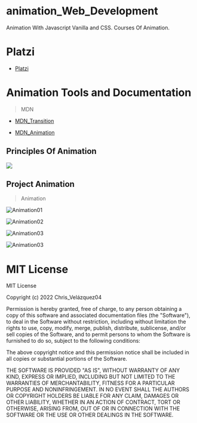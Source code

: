 # animation_Web_Development

Animation With Javascript Vanilla  and CSS.  Courses Of Animation.

# Platzi

- [Platzi](https://platzi.com/home)

# Animation Tools and Documentation

> MDN

- [MDN_Transition](https://developer.mozilla.org/es/docs/Web/CSS/CSS_Transitions/Using_CSS_transitions#propiedades_que_pueden_ser_animadas)

- [MDN_Animation](https://developer.mozilla.org/en-US/docs/Web/CSS/animation)

## Principles Of Animation

![](https://static.platzi.com/media/public/uploads/12_principles_of_animation_14a18c8a-cc2c-492d-af3b-fae713c4fda6.gif)

## Project Animation

> Animation

![Animation01](./assets/img/an01.png)

![Animation02](./assets/img/an02.png)

![Animation03](./assets/img/an03.png)

![Animation03](./assets/img/an04.png)

# MIT License

MIT License

Copyright (c) 2022 Chris_Velázquez04

Permission is hereby granted, free of charge, to any person obtaining a copy
of this software and associated documentation files (the "Software"), to deal
in the Software without restriction, including without limitation the rights
to use, copy, modify, merge, publish, distribute, sublicense, and/or sell
copies of the Software, and to permit persons to whom the Software is
furnished to do so, subject to the following conditions:

The above copyright notice and this permission notice shall be included in all
copies or substantial portions of the Software.

THE SOFTWARE IS PROVIDED "AS IS", WITHOUT WARRANTY OF ANY KIND, EXPRESS OR
IMPLIED, INCLUDING BUT NOT LIMITED TO THE WARRANTIES OF MERCHANTABILITY,
FITNESS FOR A PARTICULAR PURPOSE AND NONINFRINGEMENT. IN NO EVENT SHALL THE
AUTHORS OR COPYRIGHT HOLDERS BE LIABLE FOR ANY CLAIM, DAMAGES OR OTHER
LIABILITY, WHETHER IN AN ACTION OF CONTRACT, TORT OR OTHERWISE, ARISING FROM,
OUT OF OR IN CONNECTION WITH THE SOFTWARE OR THE USE OR OTHER DEALINGS IN THE
SOFTWARE.
